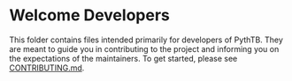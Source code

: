# Welcome Developers
This folder contains files intended primarily for developers of PythTB. They are meant to guide you
in contributing to the project and informing you on the expectations of the maintainers. To get started,
please see [CONTRIBUTING.md](CONTRIBUTING.md).
